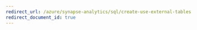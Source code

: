 ```yaml
---
redirect_url: /azure/synapse-analytics/sql/create-use-external-tables
redirect_document_id: true
---
```

